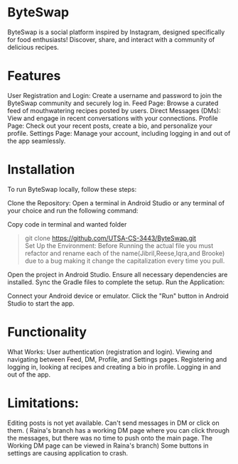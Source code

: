 # ByteSwap

ByteSwap is a social platform inspired by Instagram, designed specifically for food enthusiasts! Discover, share, and interact with a community of delicious recipes.


# Features

User Registration and Login: Create a username and password to join the ByteSwap community and securely log in.
Feed Page: Browse a curated feed of mouthwatering recipes posted by users.
Direct Messages (DMs): View and engage in recent conversations with your connections.
Profile Page: Check out your recent posts, create a bio, and personalize your profile.
Settings Page: Manage your account, including logging in and out of the app seamlessly.


# Installation
To run ByteSwap locally, follow these steps:

Clone the Repository: Open a terminal in Android Studio or any terminal of your choice and run the following command:

Copy code in terminal and wanted folder
> git clone https://github.com/UTSA-CS-3443/ByteSwap.git  
Set Up the Environment:
> Before Running the actual file you must refactor and rename each of the name(Jibril,Reese,Iqra,and Brooke) due to a bug making it change the capitalization every time you pull.


Open the project in Android Studio.
Ensure all necessary dependencies are installed.
Sync the Gradle files to complete the setup.
Run the Application:

Connect your Android device or emulator.
Click the "Run" button in Android Studio to start the app.

# Functionality
What Works:
User authentication (registration and login).
Viewing and navigating between Feed, DM, Profile, and Settings pages.
Registering and logging in, looking at recipes and creating a bio in profile.
Logging in and out of the app.

# Limitations:
Editing posts is not yet available.
Can't send messages in DM or click on them. ( Raina's branch has a working DM page where you can click through the messages, but there was no time to push onto the main page. The Working DM page can be viewed in Raina's branch)
Some buttons in settings are causing application to crash.
